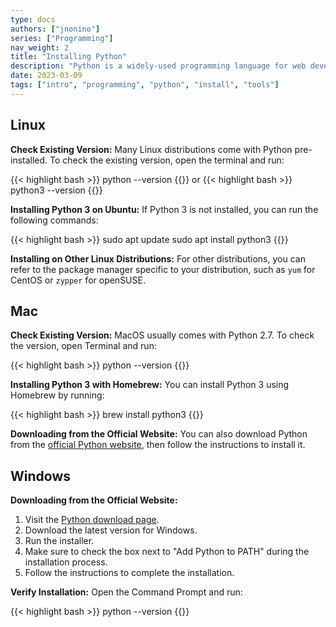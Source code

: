 ```yaml
---
type: docs
authors: ["jnonino"]
series: ["Programming"]
nav_weight: 2
title: "Installing Python"
description: "Python is a widely-used programming language for web development, data analysis, scientific computing, and much more. In this article, we'll guide you through the installation process of Python on three major operating systems: Linux, Mac, and Windows. Since Python is often pre-installed on many Linux and Mac systems, this guide also covers checking your existing version and upgrading if necessary."
date: 2023-03-09
tags: ["intro", "programming", "python", "install", "tools"]
---
```


## Linux

**Check Existing Version:**
Many Linux distributions come with Python pre-installed. To check the existing version, open the terminal and run:

{{< highlight bash >}}
python --version
{{</highlight >}}
or
{{< highlight bash >}}
python3 --version
{{</highlight >}}

**Installing Python 3 on Ubuntu:**
If Python 3 is not installed, you can run the following commands:

{{< highlight bash >}}
sudo apt update
sudo apt install python3
{{</highlight >}}

**Installing on Other Linux Distributions:**
For other distributions, you can refer to the package manager specific to your distribution, such as `yum` for CentOS or `zypper` for openSUSE.

## Mac

**Check Existing Version:**
MacOS usually comes with Python 2.7. To check the version, open Terminal and run:

{{< highlight bash >}}
python --version
{{</highlight >}}

**Installing Python 3 with Homebrew:**
You can install Python 3 using Homebrew by running:

{{< highlight bash >}}
brew install python3
{{</highlight >}}

**Downloading from the Official Website:**
You can also download Python from the [official Python website](https://www.python.org/downloads/mac-osx/), then follow the instructions to install it.

## Windows

**Downloading from the Official Website:**
1. Visit the [Python download page](https://www.python.org/downloads/windows/).
2. Download the latest version for Windows.
3. Run the installer.
4. Make sure to check the box next to "Add Python to PATH" during the installation process.
5. Follow the instructions to complete the installation.

**Verify Installation:**
Open the Command Prompt and run:

{{< highlight bash >}}
python --version
{{</highlight >}}
